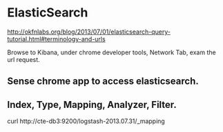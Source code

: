# ElasticSearch 

  http://okfnlabs.org/blog/2013/07/01/elasticsearch-query-tutorial.html#terminology-and-urls


  Browse to Kibana, under chrome developer tools, Network Tab, exam the url request.

## Sense chrome app to access elasticsearch.


## Index, Type, Mapping, Analyzer, Filter.

  curl http://cte-db3:9200/logstash-2013.07.31/_mapping

